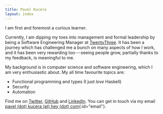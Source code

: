 ```yaml
---
title: Pavel Kucera
layout: index
---
```


I am first and foremost a curious learner.

Currently, I am dipping my toes into management and formal leadership by being a Software Engineering Manager at [TwentyThree](https://twentythree.com).
It has been a journey which has challenged me a bunch on many aspects of how I work, and it has been very rewarding too---seeing people grow, partially thanks to my feedback, is meaningful to me.

My background is in computer science and software engineering, which I am very enthusiastic about.
My all time favourite topics are:

- Functional programming and types (I just *love* Haskell)
- Security
- Automation

Find me on
[Twitter](https://twitter.com/pavelkucera),
[GitHub](https://github.com/pavelkucera) and
[LinkedIn](https://www.linkedin.com/in/pavelkucera-cph).
You can get in touch via my email
[pavel (dot) kucera (at) hey (dot) com](){:id="email"}.
